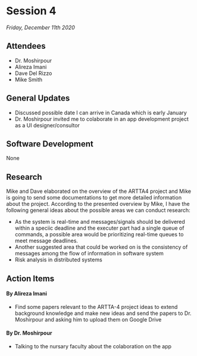 # Session 4
*Friday, December 11th 2020*
## Attendees
- Dr. Moshirpour
- Alireza Imani
- Dave Del Rizzo
- Mike Smith
## General Updates
- Discussed possible date I can arrive in Canada which is early January
- Dr. Moshirpour invited me to colaborate in an app development project as a UI designer/consultor
## Software Development
None
## Research
Mike and Dave elaborated on the overview of the ARTTA4 project and Mike is going to send some documentations to get more detailed information about the project. 
According to the presented overview by Mike, I have the following general ideas about the possible areas we can conduct research:
- As the system is real-time and messages/signals should be delivered within a speciic deadline and the executer part had a single queue of commands, a possible area would be prioritizing real-time queues to meet message deadlines.
- Another suggested area that could be worked on is the consistency of messages among the flow of information in software system
- Risk analysis in distributed systems

## Action Items
#### By Alireza Imani
- Find some papers relevant to the ARTTA-4 project ideas to extend background knowledge and make new ideas and send the papers to Dr. Moshirpour and asking him to upload them on Google Drive
#### By Dr. Moshirpour
- Talking to the nursary faculty about the colaboration on the app
